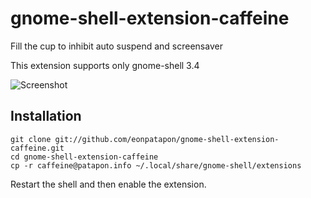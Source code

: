 # gnome-shell-extension-caffeine

Fill the cup to inhibit auto suspend and screensaver

This extension supports only gnome-shell 3.4

![Screenshot](https://github.com/eonpatapon/gnome-shell-extension-caffeine/raw/master/screenshot.png)

## Installation

    git clone git://github.com/eonpatapon/gnome-shell-extension-caffeine.git
    cd gnome-shell-extension-caffeine
    cp -r caffeine@patapon.info ~/.local/share/gnome-shell/extensions

Restart the shell and then enable the extension.
